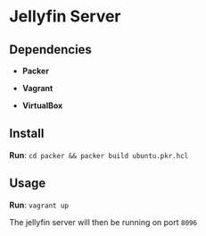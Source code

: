 # Jellyfin Server

## Dependencies

* **Packer**

* **Vagrant**

* **VirtualBox**

## Install

**Run**: `cd packer && packer build ubuntu.pkr.hcl`

## Usage

**Run**: `vagrant up`

The jellyfin server will then be running on port `8096`